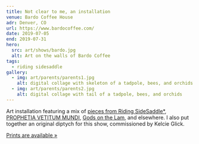 ```yaml
---
title: Not clear to me, an installation
venue: Bardo Coffee House
adr: Denver, CO
url: https://www.bardocoffee.com/
date: 2019-07-05
end: 2019-07-31
hero:
  src: art/shows/bardo.jpg
  alt: Art on the walls of Bardo Coffee
tags:
  - riding sidesaddle
gallery:
  - img: art/parents/parents1.jpg
    alt: digital collage with skeleton of a tadpole, bees, and orchids
  - img: art/parents/parents2.jpg
    alt: digital collage with tail of a tadpole, bees, and orchids
---
```


<figure>
  <media-gallery
    :@from-data="gallery"
  ></media-gallery>
</figure>

<!-- intro -->

Art installation
featuring a mix of
[pieces from Riding SideSaddle*](/books/sidesaddle/art/),
[PROPHETIA VETITUM MUNDI](/2014/08/02/screwtooth/),
[Gods on the Lam](/2017/06/02/gods-on-the-lam/),
and elsewhere.
I also put together
an original diptych
for this show,
commissioned by Kelcie Glick.

[Prints are available »][buy]

[buy]: https://miriamsuzanne.square.site/
